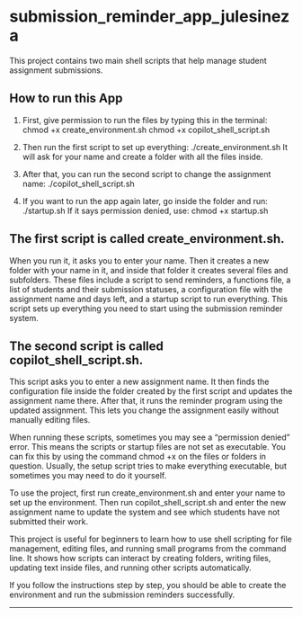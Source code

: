 # submission_reminder_app_julesineza

This project contains two main shell scripts that help manage student assignment submissions.

How to run this App
------------------------------------------------

1. First, give permission to run the files by typing this in the terminal:
chmod +x create_environment.sh
chmod +x copilot_shell_script.sh

2. Then run the first script to set up everything:
./create_environment.sh
It will ask for your name and create a folder with all the files inside.

3. After that, you can run the second script to change the assignment name:
./copilot_shell_script.sh

4. If you want to run the app again later, go inside the folder and run:
./startup.sh
If it says permission denied, use:
chmod +x startup.sh



The first script is called  create_environment.sh.
-------------------------------------------------- 

When you run it, it asks you to enter your name. 
Then it creates a new folder with your name in it, and inside that folder it creates several files and subfolders. 
These files include a script to send reminders, a functions file, a list of students and their submission statuses, a configuration file with the assignment name and days left, and a startup script to run everything.
This script sets up everything you need to start using the submission reminder system.

The second script is called copilot_shell_script.sh.
----------------------------------------------------

This script asks you to enter a new assignment name. 
It then finds the configuration file inside the folder created by the first script and updates the assignment name there. 
After that, it runs the reminder program using the updated assignment. 
This lets you change the assignment easily without manually editing files.

When running these scripts, sometimes you may see a “permission denied” error. This means the scripts or startup files are not set as executable. You can fix this by using the command chmod +x on the files or folders in question. Usually, the setup script tries to make everything executable, but sometimes you may need to do it yourself.

To use the project, first run create_environment.sh and enter your name to set up the environment. Then run copilot_shell_script.sh and enter the new assignment name to update the system and see which students have not submitted their work.

This project is useful for beginners to learn how to use shell scripting for file management, editing files, and running small programs from the command line. It shows how scripts can interact by creating folders, writing files, updating text inside files, and running other scripts automatically.

If you follow the instructions step by step, you should be able to create the environment and run the submission reminders successfully.

---------------------------------------------------------------------------------------------------------------------------------------------